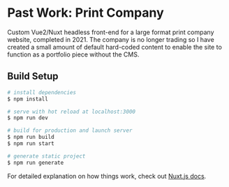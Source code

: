 # Past Work: Print Company
Custom Vue2/Nuxt headless front-end for a large format print company website, completed in 2021. The company is no longer trading so I have created a small amount of default hard-coded content to enable the site to function as a portfolio piece without the CMS.

## Build Setup

```bash
# install dependencies
$ npm install

# serve with hot reload at localhost:3000
$ npm run dev

# build for production and launch server
$ npm run build
$ npm run start

# generate static project
$ npm run generate
```

For detailed explanation on how things work, check out [Nuxt.js docs](https://nuxtjs.org).
